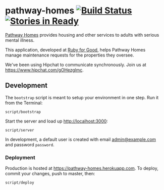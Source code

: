 # pathway-homes [![Build Status](https://travis-ci.org/rubyforgood/pathway-homes.svg?branch=master)](https://travis-ci.org/alindeman/pathway-homes)  [![Stories in Ready](https://badge.waffle.io/alindeman/pathway-homes.svg?label=ready&title=Ready)](http://waffle.io/alindeman/pathway-homes)

[Pathway Homes](http://www.pathwayhomes.org/) provides housing and other
services to adults with serious mental illness.

This application, developed at [Ruby for Good](http://rubyforgood.com/), helps
Pathway Homes manage maintenance requests for the properties they oversee.

We've been using Hipchat to communicate synchronously. Join us at
<https://www.hipchat.com/gOHezglmc>.

## Development

The `bootstrap` script is meant to setup your environment in one step. Run it
from the Terminal:

```
script/bootstrap
```

Start the server and load up <http://localhost:3000>:

```
script/server
```

In development, a default user is created with email <admin@example.com> and
password `password`.

### Deployment

Production is hosted at <https://pathway-homes.herokuapp.com>. To deploy,
commit your changes, push to master, then:

```
script/deploy
```
